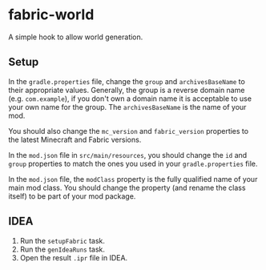 # fabric-world
A simple hook to allow world generation.

## Setup
In the `gradle.properties` file, change the `group` and `archivesBaseName` to their appropriate values. Generally, the group is a reverse domain name (e.g. `com.example`), if you don't own a domain name it is acceptable to use your own name for the group. The `archivesBaseName` is the name of your mod. 

You should also change the `mc_version` and `fabric_version` properties to the latest Minecraft and Fabric versions.

In the `mod.json` file in `src/main/resources`, you should change the `id` and `group` properties to match the ones you used in your `gradle.properties` file.

In the `mod.json` file, the `modClass` property is the fully qualified name of your main mod class. You should change the property (and rename the class itself) to be part of your mod package.

## IDEA
1. Run the `setupFabric` task.
2. Run the `genIdeaRuns` task.
3. Open the result `.ipr` file in IDEA.